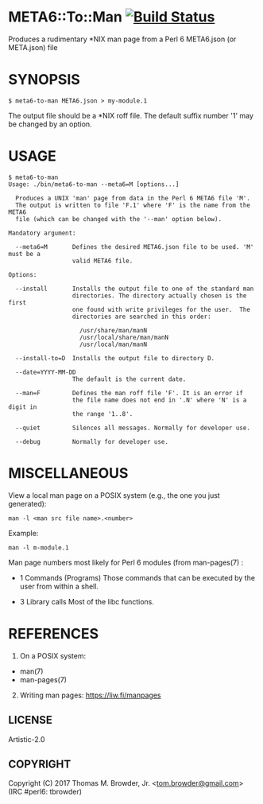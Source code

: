 # META6::To::Man  [![Build Status](https://travis-ci.org/tbrowder/META6-To-Man-Perl6.svg?branch=master)](https://travis-ci.org/tbrowder/META6-To-Man-Perl6)

Produces a rudimentary *NIX man page from a Perl 6 META6.json (or META.json) file

# SYNOPSIS

```perl6
$ meta6-to-man META6.json > my-module.1
```

The output file should be a *NIX roff file. The default suffix number '1' may be changed by an option.

# USAGE


```perl6
$ meta6-to-man
Usage: ./bin/meta6-to-man --meta6=M [options...]

  Produces a UNIX 'man' page from data in the Perl 6 META6 file 'M'.
  The output is written to file 'F.1' where 'F' is the name from the META6
  file (which can be changed with the '--man' option below).

Mandatory argument:

  --meta6=M       Defines the desired META6.json file to be used. 'M' must be a
                  valid META6 file.

Options:

  --install       Installs the output file to one of the standard man
                  directories. The directory actually chosen is the first
                  one found with write privileges for the user.  The
                  directories are searched in this order:

                    /usr/share/man/manN
                    /usr/local/share/man/manN
                    /usr/local/man/manN

  --install-to=D  Installs the output file to directory D.

  --date=YYYY-MM-DD
                  The default is the current date.

  --man=F         Defines the man roff file 'F'. It is an error if
                  the file name does not end in '.N' where 'N' is a digit in
                  the range '1..8'.

  --quiet         Silences all messages. Normally for developer use.

  --debug         Normally for developer use.

```

# MISCELLANEOUS

View a local man page on a POSIX system (e.g., the one you just generated):

```perl6
man -l <man src file name>.<number>
```
Example:

```perl6
man -l m-module.1
```

Man page numbers most likely for Perl 6 modules (from man-pages(7) :

+ 1 Commands (Programs)
	Those commands that can be executed by the user from within a shell.

+ 3 Library calls
	Most of the libc functions.

# REFERENCES

1. On a POSIX system:

  + man(7)
  + man-pages(7)

2. Writing man pages: https://liw.fi/manpages

## LICENSE

Artistic-2.0

## COPYRIGHT

Copyright (C) 2017 Thomas M. Browder, Jr. <<tom.browder@gmail.com>> (IRC #perl6: tbrowder)
